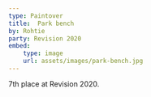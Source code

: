```yaml
---
type: Paintover
title:  Park bench
by: Rohtie
party: Revision 2020
embed:
    type: image
    url: assets/images/park-bench.jpg
---
```


7th place at Revision 2020.
